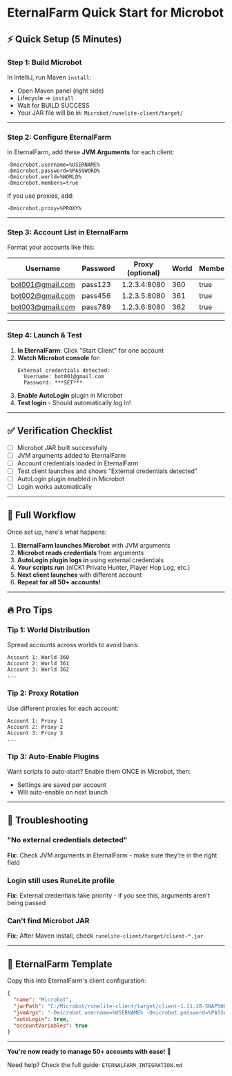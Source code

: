# EternalFarm Quick Start for Microbot

## ⚡ Quick Setup (5 Minutes)

### Step 1: Build Microbot

In IntelliJ, run Maven `install`:
- Open Maven panel (right side)
- Lifecycle → `install`
- Wait for BUILD SUCCESS
- Your JAR file will be in: `Microbot/runelite-client/target/`

---

### Step 2: Configure EternalFarm

In EternalFarm, add these **JVM Arguments** for each client:

```
-Dmicrobot.username=%USERNAME%
-Dmicrobot.password=%PASSWORD%
-Dmicrobot.world=%WORLD%
-Dmicrobot.members=true
```

If you use proxies, add:
```
-Dmicrobot.proxy=%PROXY%
```

---

### Step 3: Account List in EternalFarm

Format your accounts like this:

| Username | Password | Proxy (optional) | World | Members |
|----------|----------|------------------|-------|---------|
| bot001@gmail.com | pass123 | 1.2.3.4:8080 | 360 | true |
| bot002@gmail.com | pass456 | 1.2.3.5:8080 | 361 | true |
| bot003@gmail.com | pass789 | 1.2.3.6:8080 | 362 | true |

---

### Step 4: Launch & Test

1. **In EternalFarm**: Click "Start Client" for one account
2. **Watch Microbot console** for:
   ```
   External credentials detected:
     Username: bot001@gmail.com
     Password: ***SET***
   ```
3. **Enable AutoLogin** plugin in Microbot
4. **Test login** - Should automatically log in!

---

## ✅ Verification Checklist

- [ ] Microbot JAR built successfully
- [ ] JVM arguments added to EternalFarm
- [ ] Account credentials loaded in EternalFarm
- [ ] Test client launches and shows "External credentials detected"
- [ ] AutoLogin plugin enabled in Microbot
- [ ] Login works automatically

---

## 🎯 Full Workflow

Once set up, here's what happens:

1. **EternalFarm launches Microbot** with JVM arguments
2. **Microbot reads credentials** from arguments
3. **AutoLogin plugin logs in** using external credentials
4. **Your scripts run** (nICK1 Private Hunter, Player Hop Log, etc.)
5. **Next client launches** with different account
6. **Repeat for all 50+ accounts!**

---

## 🔥 Pro Tips

### Tip 1: World Distribution
Spread accounts across worlds to avoid bans:
```
Account 1: World 360
Account 2: World 361
Account 3: World 362
...
```

### Tip 2: Proxy Rotation
Use different proxies for each account:
```
Account 1: Proxy 1
Account 2: Proxy 2
Account 3: Proxy 3
...
```

### Tip 3: Auto-Enable Plugins
Want scripts to auto-start? Enable them ONCE in Microbot, then:
- Settings are saved per account
- Will auto-enable on next launch

---

## 🐛 Troubleshooting

### "No external credentials detected"
**Fix:** Check JVM arguments in EternalFarm - make sure they're in the right field

### Login still uses RuneLite profile
**Fix:** External credentials take priority - if you see this, arguments aren't being passed

### Can't find Microbot JAR
**Fix:** After Maven install, check `runelite-client/target/client-*.jar`

---

## 📝 EternalFarm Template

Copy this into EternalFarm's client configuration:

```json
{
  "name": "Microbot",
  "jarPath": "C:/Microbot/runelite-client/target/client-1.11.18-SNAPSHOT-shaded.jar",
  "jvmArgs": "-Dmicrobot.username=%USERNAME% -Dmicrobot.password=%PASSWORD% -Dmicrobot.proxy=%PROXY% -Dmicrobot.world=%WORLD% -Dmicrobot.members=true",
  "autoLogin": true,
  "accountVariables": true
}
```

---

**You're now ready to manage 50+ accounts with ease!** 🎉

Need help? Check the full guide: `ETERNALFARM_INTEGRATION.md`


